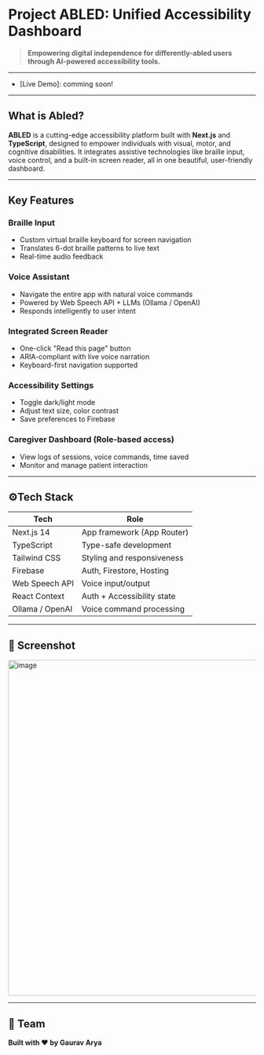 # Project ABLED: Unified Accessibility Dashboard
> **Empowering digital independence for differently-abled users through AI-powered accessibility tools.**

---

- [Live Demo]: comming soon!

---

## What is Abled?

**ABLED** is a cutting-edge accessibility platform built with **Next.js** and **TypeScript**, designed to empower individuals with visual, motor, and cognitive disabilities. It integrates assistive technologies like braille input, voice control, and a built-in screen reader, all in one beautiful, user-friendly dashboard.

---

## Key Features

### Braille Input
- Custom virtual braille keyboard for screen navigation
- Translates 6-dot braille patterns to live text
- Real-time audio feedback

### Voice Assistant
- Navigate the entire app with natural voice commands
- Powered by Web Speech API + LLMs (Ollama / OpenAI)
- Responds intelligently to user intent

### Integrated Screen Reader
- One-click "Read this page" button
- ARIA-compliant with live voice narration
- Keyboard-first navigation supported

### Accessibility Settings
- Toggle dark/light mode
- Adjust text size, color contrast
- Save preferences to Firebase

### Caregiver Dashboard (Role-based access)
- View logs of sessions, voice commands, time saved
- Monitor and manage patient interaction

---

## ⚙Tech Stack

| Tech             | Role                        |
|------------------|-----------------------------|
| Next.js 14       | App framework (App Router)  |
| TypeScript       | Type-safe development       |
| Tailwind CSS     | Styling and responsiveness  |
| Firebase         | Auth, Firestore, Hosting    |
| Web Speech API   | Voice input/output          |
| React Context    | Auth + Accessibility state  |
| Ollama / OpenAI  | Voice command processing    |

---

## 📸 Screenshot
<img width="1412" height="683" alt="image" src="https://github.com/user-attachments/assets/b6c27b97-e02a-4a81-9435-8e6a86326842" />


---

## 👥 Team
**Built with ❤️ by Gaurav Arya**

